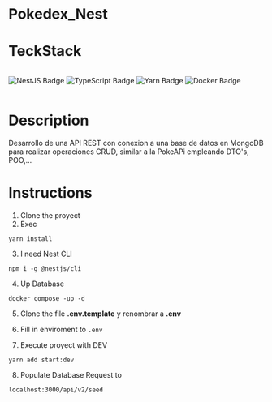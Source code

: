# Pokedex_Nest

# TeckStack

<div style="display:flex">


![NestJS Badge](https://img.shields.io/badge/NestJS-E0234E?logo=nestjs&logoColor=fff&style=for-the-badge)
![TypeScript Badge](https://img.shields.io/badge/TypeScript-3178C6?logo=typescript&logoColor=fff&style=for-the-badge)
![Yarn Badge](https://img.shields.io/badge/Yarn-2C8EBB?logo=yarn&logoColor=fff&style=for-the-badge)
![Docker Badge](https://img.shields.io/badge/Docker-2496ED?logo=docker&logoColor=fff&style=for-the-badge)

</div>

# Description

Desarrollo de una API REST con conexion a una base de datos en MongoDB para realizar
operaciones CRUD, similar a la PokeAPi empleando DTO's, POO,...

# Instructions

1. Clone the proyect
2. Exec
```
yarn install
```
3. I need Nest CLI
```
npm i -g @nestjs/cli
```

4. Up Database
```
docker compose -up -d
```
5. Clone the file __.env.template__ y renombrar a __.env__

6. Fill in enviroment to ```.env```

7. Execute proyect with DEV 
```
yarn add start:dev
```

8. Populate Database
Request to 
```
localhost:3000/api/v2/seed
```

